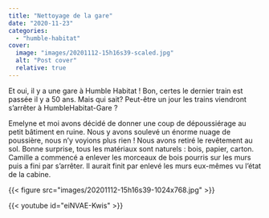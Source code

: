 ```yaml
---
title: "Nettoyage de la gare"
date: "2020-11-23"
categories: 
  - "humble-habitat"
cover:
  image: "images/20201112-15h16s39-scaled.jpg"
  alt: "Post cover"
  relative: true
---
```


Et oui, il y a une gare à Humble Habitat ! Bon, certes le dernier train est passée il y a 50 ans. Mais qui sait? Peut-être un jour les trains viendront s’arrêter à HumbleHabitat-Gare ?

Emelyne et moi avons décidé de donner une coup de dépoussiérage au petit bâtiment en ruine. Nous y avons soulevé un énorme nuage de poussière, nous n’y voyions plus rien ! Nous avons retiré le revêtement au sol. Bonne surprise, tous les matériaux sont naturels : bois, papier, carton. Camille a commencé a enlever les morceaux de bois pourris sur les murs puis a fini par s’arrêter. Il aurait finit par enlevé les murs eux-mêmes vu l’état de la cabine.

{{< figure src="images/20201112-15h16s39-1024x768.jpg" >}}

{{< youtube id="eiNVAE-Kwis" >}} 
 <br/>
